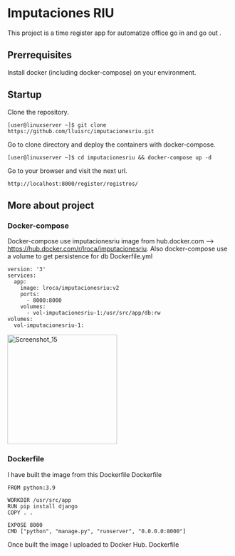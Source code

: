 # Imputaciones RIU
This project is a time register app for automatize office go in and go out .

## Prerrequisites
Install docker (including docker-compose) on your environment.

## Startup
Clone the repository.
```
[user@linuxserver ~]$ git clone https://github.com/lluisrc/imputacionesriu.git
```
Go to clone directory and deploy the containers with docker-compose.
```
[user@linuxserver ~]$ cd imputacionesriu && docker-compose up -d
```
Go to your browser and visit the next url.
```
http://localhost:8000/register/registros/
```

## More about project
### Docker-compose
Docker-compose use imputacionesriu image from hub.docker.com --> https://hub.docker.com/r/lroca/imputacionesriu.
Also docker-compose use a volume to get persistence for db
Dockerfile.yml
```
version: '3'
services:
  app:
    image: lroca/imputacionesriu:v2
    ports:
      - 8000:8000
    volumes:
      - vol-imputacionesriu-1:/usr/src/app/db:rw
volumes:
  vol-imputacionesriu-1:
```
<img width="246" alt="Screenshot_15" src="https://user-images.githubusercontent.com/60383607/184658830-d5c01586-82e4-41f8-8a81-ccce9e9b6847.png">

### Dockerfile
I have built the image from this Dockerfile
Dockerfile
```
FROM python:3.9

WORKDIR /usr/src/app
RUN pip install django
COPY . .

EXPOSE 8000
CMD ["python", "manage.py", "runserver", "0.0.0.0:8000"]
```
Once built the image I uploaded to Docker Hub.
Dockerfile
